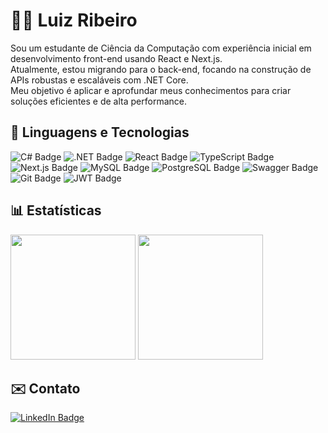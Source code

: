 # 👨‍💻 Luiz Ribeiro

Sou um estudante de Ciência da Computação com experiência inicial em desenvolvimento front-end usando React e Next.js.  
Atualmente, estou migrando para o back-end, focando na construção de APIs robustas e escaláveis com .NET Core.  
Meu objetivo é aplicar e aprofundar meus conhecimentos para criar soluções eficientes e de alta performance.

## 🤖 Linguagens e Tecnologias

![C# Badge](https://img.shields.io/badge/C%23-512BD4?logo=csharp&logoColor=fff&style=for-the-badge)
![.NET Badge](https://img.shields.io/badge/.NET-512BD4?logo=dotnet&logoColor=fff&style=for-the-badge)
![React Badge](https://img.shields.io/badge/React-61DAFB?logo=react&logoColor=000&style=for-the-badge)
![TypeScript Badge](https://img.shields.io/badge/TypeScript-3178C6?logo=typescript&logoColor=fff&style=for-the-badge)
![Next.js Badge](https://img.shields.io/badge/Next.js-000000?logo=nextdotjs&logoColor=fff&style=for-the-badge)
![MySQL Badge](https://img.shields.io/badge/MySQL-4479A1?logo=mysql&logoColor=fff&style=for-the-badge)
![PostgreSQL Badge](https://img.shields.io/badge/PostgreSQL-336791?logo=postgresql&logoColor=fff&style=for-the-badge)
![Swagger Badge](https://img.shields.io/badge/Swagger-85EA2D?logo=swagger&logoColor=000&style=for-the-badge)
![Git Badge](https://img.shields.io/badge/Git-F05032?logo=git&logoColor=fff&style=for-the-badge)
![JWT Badge](https://img.shields.io/badge/JWT-000000?logo=jsonwebtokens&logoColor=white&style=for-the-badge)

## 📊 Estatísticas

<p align="left">
  <img height="200" src="https://github-readme-stats.vercel.app/api?username=Lzrb0x&show_icons=true&theme=github_dark&include_all_commits=true&locale=pt-br" />
  <img height="200" src="https://github-readme-stats.vercel.app/api/top-langs/?username=Lzrb0x&theme=github_dark&layout=compact&custom_title=Tecnologias&langs_count=9" />
</p>

## ✉️ Contato

[![LinkedIn Badge](https://img.shields.io/badge/LinkedIn-0A66C2?logo=linkedin&logoColor=fff&style=for-the-badge)](https://www.linkedin.com/in/luiz-ribeiro-882966240/)




          
          
